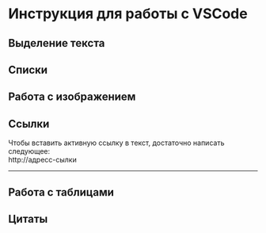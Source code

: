 # Инструкция для работы с VSCode

## Выделение текста

## Списки

## Работа с изображением

## Ссылки 

Чтобы вставить активную ссылку в текст, достаточно написать следующее:   
http://адресс-сылки
___


## Работа с таблицами

## Цитаты